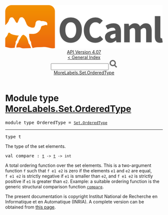 <!-- ((! set title API !)) ((! set documentation !)) ((! set api !)) ((! set nobreadcrumb !)) -->
<div class="api"><header><nav class="toc brand"><a class="brand" href="https://ocaml.org/"><img src="colour-logo-gray.svg" class="svg" alt="OCaml"></a></nav><nav class="toc"><div class="toc_version"><a href="/docs" id="version-select">API Version 4.07</a></div><a href="index.html">&lt; General Index</a><div class="api_search"><input type="text" name="apisearch" id="api_search" oninput="mySearch(false);" onkeypress="this.oninput();" onclick="this.oninput();" onpaste="this.oninput();">
<img src="search_icon.svg" alt="Search" class="svg" onclick="mySearch(false)"></div>
<div id="search_results"></div><div class="toc_title"><a href="#top">MoreLabels.Set.OrderedType</a></div><ul></ul></nav></header>

<h1>Module type <a href="type_MoreLabels.Set.OrderedType.html">MoreLabels.Set.OrderedType</a></h1>

<pre><span id="MODULETYPEOrderedType"><span class="keyword">module type</span> OrderedType</span> = <code class="type"><a href="Set.OrderedType.html">Set.OrderedType</a></code></pre><hr width="100%">

<pre><span id="TYPEt"><span class="keyword">type</span> <code class="type"></code>t</span> </pre>
<div class="info ">
<div class="info-desc">
<p>The type of the set elements.</p>
</div>
</div>


<pre><span id="VALcompare"><span class="keyword">val</span> compare</span> : <code class="type"><a href="Set.OrderedType.html#TYPEt">t</a> -&gt; <a href="Set.OrderedType.html#TYPEt">t</a> -&gt; int</code></pre><div class="info ">
<div class="info-desc">
<p>A total ordering function over the set elements.
          This is a two-argument function <code class="code">f</code> such that
          <code class="code">f&nbsp;e1&nbsp;e2</code> is zero if the elements <code class="code">e1</code> and <code class="code">e2</code> are equal,
          <code class="code">f&nbsp;e1&nbsp;e2</code> is strictly negative if <code class="code">e1</code> is smaller than <code class="code">e2</code>,
          and <code class="code">f&nbsp;e1&nbsp;e2</code> is strictly positive if <code class="code">e1</code> is greater than <code class="code">e2</code>.
          Example: a suitable ordering function is the generic structural
          comparison function <a href="Pervasives.html#VALcompare"><code class="code">compare</code></a>.</p>
</div>
</div>

<div class="copyright">The present documentation is copyright Institut National de Recherche en Informatique et en Automatique (INRIA). A complete version can be obtained from <a href="http://caml.inria.fr/pub/docs/manual-ocaml/">this page</a>.</div></div>
